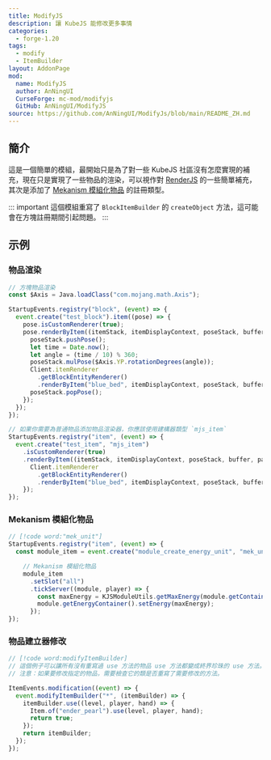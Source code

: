```yaml
---
title: ModifyJS
description: 讓 KubeJS 能修改更多事情
categories:
  - forge-1.20
tags:
  - modify
  - ItemBuilder
layout: AddonPage
mod:
  name: ModifyJS
  author: AnNingUI
  CurseForge: mc-mod/modifyjs
  GitHub: AnNingUI/ModifyJS
source: https://github.com/AnNingUI/ModifyJs/blob/main/README_ZH.md
---
```


## 簡介

這是一個簡單的模組，最開始只是為了對一些 KubeJS 社區沒有怎麼實現的補充，現在只是實現了一些物品的渲染，可以視作對 [RenderJS](https://github.com/ch1335/RenderJS) 的一些簡單補充，其次是添加了 [Mekanism 模組化物品](https://wiki.aidancbrady.com/wiki/Modules) 的註冊類型。

::: important
這個模組重寫了 `BlockItemBuilder` 的 `createObject` 方法，這可能會在方塊註冊期間引起問題。
:::

## 示例

### 物品渲染

```js
// 方塊物品渲染
const $Axis = Java.loadClass("com.mojang.math.Axis");

StartupEvents.registry("block", (event) => {
  event.create("test_block").item((pose) => {
    pose.isCustomRenderer(true);
    pose.renderByItem((itemStack, itemDisplayContext, poseStack, buffer, packedLight, packedOverlay) => {
      poseStack.pushPose();
      let time = Date.now();
      let angle = (time / 10) % 360;
      poseStack.mulPose($Axis.YP.rotationDegrees(angle));
      Client.itemRenderer
        .getBlockEntityRenderer()
        .renderByItem("blue_bed", itemDisplayContext, poseStack, buffer, packedLight, packedOverlay);
      poseStack.popPose();
    });
  });
});

// 如果你需要為普通物品添加物品渲染器，你應該使用建構器類型 `mjs_item`
StartupEvents.registry("item", (event) => {
  event.create("test_item", "mjs_item")
    .isCustomRenderer(true)
    .renderByItem((itemStack, itemDisplayContext, poseStack, buffer, packedLight, packedOverlay) => {
      Client.itemRenderer
        .getBlockEntityRenderer()
        .renderByItem("blue_bed", itemDisplayContext, poseStack, buffer, packedLight, packedOverlay);
    });
});
```

### Mekanism 模組化物品

```js {5-11}
// [!code word:"mek_unit"]
StartupEvents.registry("item", (event) => {
  const module_item = event.create("module_create_energy_unit", "mek_unit")

    // Mekanism 模組化物品
    module_item
      .setSlot("all")
      .tickServer((module, player) => {
        const maxEnergy = KJSModuleUtils.getMaxEnergy(module.getContainer());
        module.getEnergyContainer().setEnergy(maxEnergy);
      });
});
```

### 物品建立器修改

```js
// [!code word:modifyItemBuilder]
// 這個例子可以讓所有沒有重寫過 use 方法的物品 use 方法都變成終界珍珠的 use 方法。
// 注意：如果要修改指定的物品，需要檢查它的類是否重寫了需要修改的方法。

ItemEvents.modification((event) => {
  event.modifyItemBuilder("*", (itemBuilder) => {
    itemBuilder.use((level, player, hand) => {
      Item.of("ender_pearl").use(level, player, hand);
      return true;
    });
    return itemBuilder;
  });
});
```